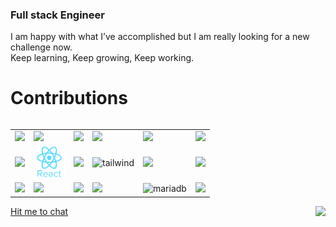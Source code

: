 ### Full stack Engineer

I am happy with what I’ve accomplished but I am really looking for a new challenge now.<br>
Keep learning, Keep growing, Keep working.<br>

####     
<h1 font-weight="bold">Contributions</h1> 

<div  align="center">
<!--     <img align="left" height="150px" src="https://github-readme-stats.vercel.app/api/top-langs/?username=chrysocolla110&layout=compact&theme=merko&count_private=true" />  -->
</div>

<!-- Discord Connection -->
<table align="right">
  <tr>
    <td><img src="https://cdn.iconscout.com/icon/free/png-128/html5-40-1175193.png" width="50px"></td>
    <td><img src="https://cdn.iconscout.com/icon/free/png-128/css3-11-1175239.png" width="50px"></td>
    <td><img src="https://cdn.iconscout.com/icon/free/png-128/javascript-1-225993.png" width="50px"></td>
    <td><img src="https://cdn.iconscout.com/icon/free/png-128/typescript-1-1175078.png" width="50px"></td>
    <td><img src="https://cdn.iconscout.com/icon/free/png-128/sass-13-1175092.png" width="50px"></td>
    <td><img src="https://cdn.iconscout.com/icon/free/png-128/bootstrap-226077.png" width="50px"></td>
  </tr>
  <tr>    
<!--     <td><img src="https://cdn.iconscout.com/icon/free/png-128/jquery-7-1175152.png" width="50"></td> -->
    <td><img src="https://bs-uploads.toptal.io/blackfish-uploads/components/skill_page/content/logo_file/logo/195523/d3js-7ccc10c45b36ba40d8fd3006561289df.png" width="50"></td>
    <td><img src="https://raw.githubusercontent.com/devicons/devicon/master/icons/react/react-original-wordmark.svg"  width="50"/></td>
    <td><img src="https://seeklogo.com/images/N/next-js-logo-8FCFF51DD2-seeklogo.com.png" width="50"/></td>
    <td><img src="https://www.vectorlogo.zone/logos/tailwindcss/tailwindcss-icon.svg" alt="tailwind" width="50"></td>
    <td><img src="https://cdn.iconscout.com/icon/free/png-128/vuejs-3-1175070.png" width="50"></td>
    <td><img src="https://img.icons8.com/doodle/2x/svetle.png" width="50"></td>
  </tr>
  <tr>
    <td><img src="https://img.icons8.com/fluency/2x/total-sales-1.png" width="50"></td>
    <td><img src="https://cdn.iconscout.com/icon/free/png-64/mysql-3521596-2945040.png"  width="50"/></td>
    <td><img src="https://cdn.iconscout.com/icon/free/png-128/mongodb-4-1175139.png" width="50"></td>
    <td><img src="https://cdn.iconscout.com/icon/free/png-64/postgresql-9-1175120.png"  width="50"/></td>
    <td><img src="https://cdn.iconscout.com/icon/free/png-64/aws-1-282741.png" alt="mariadb" width="50"/></td>
    <td><img src="https://cdn.iconscout.com/icon/free/png-128/redis-6-1175105.png" width="50"></td>
    
  </tr>
</table>

<table align='left'>
  <a href="https://discord.com/users/978829681333788682"><img align="right" src="https://lanyard-profile-readme.vercel.app/api/978829681333788682?bg=00000000" /> Hit me to chat </a>
  
</table>
